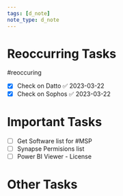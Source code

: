 ```yaml
---
tags: [d_note]
note_type: d_note
---
```


# Reoccurring Tasks

#reoccuring

- [x] Check on Datto ✅ 2023-03-22
- [x] Check on Sophos ✅ 2023-03-22

# Important Tasks
- [ ] Get Software list for #MSP
- [ ] Synapse Permisions list
- [ ] Power BI Viewer - License

# Other Tasks
